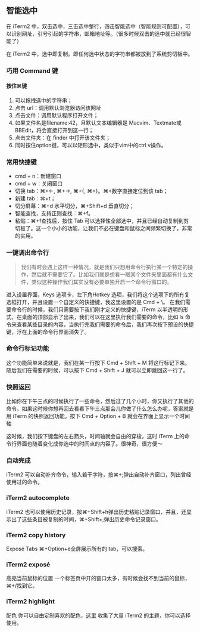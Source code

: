 
## 智能选中
在 iTerm2 中，双击选中，三击选中整行，四击智能选中（智能规则可配置），可以识别网址，引号引起的字符串，邮箱地址等。（很多时候双击的选中就已经很智能了）

在 iTerm2 中，选中即复制。即任何选中状态的字符串都被放到了系统剪切板中。

### 巧用 Command 键
#### 按住⌘键

1. 可以拖拽选中的字符串；
2. 点击 url：调用默认浏览器访问该网址
3. 点击文件：调用默认程序打开文件；
4. 如果文件名是filename:42，且默认文本编辑器是 Macvim、Textmate或BBEdit，将会直接打开到这一行；
5. 点击文件夹：在 finder 中打开该文件夹；
6. 同时按住option键，可以以矩形选中，类似于vim中的ctrl v操作。

### 常用快捷键
* cmd + n：新建窗口
* cmd + w：关闭窗口
* 切换 tab：⌘+←, ⌘+→, ⌘+{, ⌘+}。⌘+数字直接定位到该 tab；
* 新建 tab：⌘+t；
* 切分屏幕：⌘+d 水平切分，⌘+Shift+d 垂直切分；
* 智能查找，支持正则查找：⌘+f。
* 粘贴：⌘+f查找后，按住 Tab 可以选择性全部选中，并且已经自动复制到剪切板了。这一个小小的功能，让我们不必在键盘和鼠标之间频繁切换了，非常的实用。


### 一键调出命令行
>我们有时会遇上这样一种情况，就是我们只想用命令行执行某一个特定的操作，然后就不需要它了。比如我们就是想看一眼某个文件夹里面都有什么文件，类似这种操作我们其实没有必要单独开启一个命令行窗口的。

进入设置界面，Keys 选项卡，左下角Hotkey 选项，我们将这个选项下的所有复选框打开，并且设置一个自定义的快捷键，我这里设置的是 Cmd + \。
在我们需要命令行的时候，我们只需要按下我们刚才定义的快捷键，iTerm 以半透明的形式，在桌面的顶部显示了出来，我们可以在这里执行我们需要的命令，比如 ls 命令来查看某些目录的内容，当执行完我们需要的命令后，我们再次按下预设的快捷键，浮在上面的命令行界面消失了。

### 命令行标记功能
这个功能简单来说就是，我们在某一行按下 Cmd + Shift + M 将这行标记下来。随后我们在需要的时候，可以按下 Cmd + Shift + J 就可以立即跳回这一行了。

### 快照返回
比如你在下午三点的时候执行了一些命令，然后过了几个小时，你又执行了其他的命令。如果这时候你想再回去看看下午三点那会儿你做了什么怎么办呢，答案就是用 iTerm 的快照返回功能。按下 Cmd + Option + B 就会在界面上显示一个时间轴

这时候，我们按下键盘的左右箭头，时间轴就会自由的穿梭，这时 iTerm 上的命令行界面也随着变化成你选中的时间点的内容了。很神奇，很方便～



### 自动完成
iTerm2 可以自动补齐命令，输入若干字符，按⌘+;弹出自动补齐窗口，列出曾经使用过的命令。

### iTerm2 autocomplete
iTerm2 也可以使用历史记录，按⌘+Shift+h弹出历史粘贴记录窗口，并且，还显示出了这些条目被复制的时间，⌘+Shift+;弹出历史命令记录窗口。

### iTerm2 copy history
Exposé Tabs
⌘+Option+e全屏展示所有的 tab，可以搜索。

### iTerm2 exposé

高亮当前鼠标的位置
一个标签页中开的窗口太多，有时候会找不到当前的鼠标，⌘+/找到它。

### iTerm2 highlight
配色
你可以自由定制喜欢的配色，[这里](http://iterm2colorschemes.com/) 收集了大量 iTerm2 的主题，你可以选择使用。

